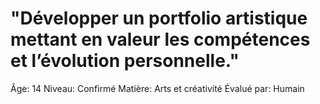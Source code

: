 # "Développer un portfolio artistique mettant en valeur les compétences et l’évolution personnelle."

Âge: 14
Niveau: Confirmé
Matière: Arts et créativité
Évalué par: Humain